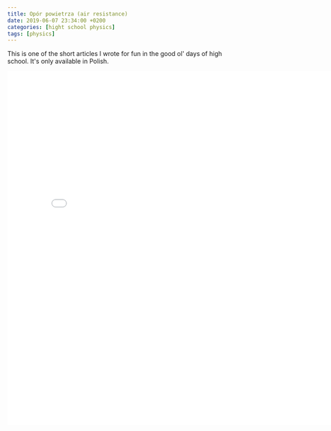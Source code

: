 ```yaml
---
title: Opór powietrza (air resistance)
date: 2019-06-07 23:34:00 +0200
categories: [hight school physics]
tags: [physics]
---
```

This is one of the short articles I wrote for fun in the good ol' days of high school.
It's only available in Polish.
<iframe src="../../assets/pdfs/opor-powietrza.pdf" style="width:800px; height:800px;" frameborder="0"></iframe>